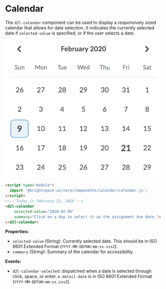 # Calendar

The `d2l-calendar` component can be used to display a responsively sized calendar that allows for date selection. It indicates the currently selected date if `selected-value` is specified, or if the user selects a date.

![Calendar](./screenshots/calendar.png?raw=true)

```html
<script type="module">
  import '@brightspace-ui/core/components/calendar/calendar.js';
</script>
<!-- Today is February 21, 2020 -->
<d2l-calendar
	selected-value="2020-02-09"
	summary="Click on a day to select it as the assignment due date.">
</d2l-calendar>
```

**Properties:**

- `selected-value` (String): Currently selected date. This should be in ISO 8601 Extended Format (`YYYY-MM-DDTHH:mm:ss.sssZ`).
- `summary` (String): Summary of the calendar for accessibility.

**Events:**

* `d2l-calendar-selected`: dispatched when a date is selected through click, space, or enter. `e.detail.date` is in ISO 8601 Extended Format (`YYYY-MM-DDTHH:mm:ss.sssZ`).
